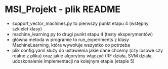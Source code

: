 # MSI_Projekt - plik README

- support_vector_machines.py to pierwszy punkt etapu 4 (wstępny szkielet klasy)
- machine_learning.py to drugi punkt etapu 4 (testy eksperymentów)
- główna metoda w programie to run_experiments z klasy MachineLearning, która wywołuje wszystko co potrzeba
- plik config.yaml służy do ustawienia jakie dane chcemy (czy losowe czy realne z pliku) oraz jakie algorytmy włączyć (RF działa, SVM działa, udoskonalenie implementacji na kolejnym etapie (etapie 5)

